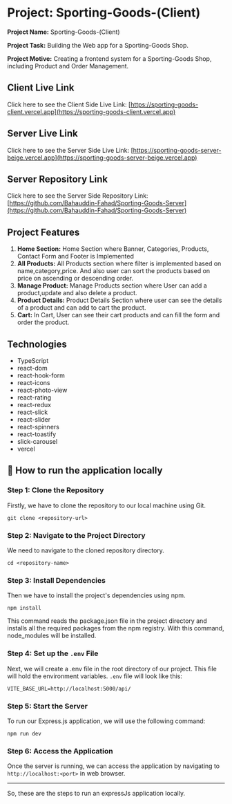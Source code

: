 # Project: Sporting-Goods-(Client)

**Project Name:** Sporting-Goods-(Client)

**Project Task:** Building the Web app for a Sporting-Goods Shop.

**Project Motive:** Creating a frontend system for a Sporting-Goods Shop, including Product and Order Management.

## Client Live Link

Click here to see the Client Side Live Link: [https://sporting-goods-client.vercel.app](https://sporting-goods-client.vercel.app)

## Server Live Link

Click here to see the Server Side Live Link: [https://sporting-goods-server-beige.vercel.app](https://sporting-goods-server-beige.vercel.app)

## Server Repository Link

Click here to see the Server Side Repository Link: [https://github.com/Bahauddin-Fahad/Sporting-Goods-Server](https://github.com/Bahauddin-Fahad/Sporting-Goods-Server)

## Project Features

1. **Home Section:** Home Section where Banner, Categories, Products, Contact Form and Footer is Implemented
2. **All Products:** All Products section where filter is implemented based on name,category,price. And also user can sort the products based on price on ascending or descending order.
3. **Manage Product:** Manage Products section where User can add a product,update and also delete a product.
4. **Product Details:** Product Details Section where user can see the details of a product and can add to cart the product.
5. **Cart:** In Cart, User can see their cart products and can fill the form and order the product.

## Technologies

- TypeScript
- react-dom
- react-hook-form
- react-icons
- react-photo-view
- react-rating
- react-redux
- react-slick
- react-slider
- react-spinners
- react-toastify
- slick-carousel
- vercel

## :link: How to run the application locally

### Step 1: Clone the Repository

Firstly, we have to clone the repository to our local machine using Git.

```node
git clone <repository-url>
```

### Step 2: Navigate to the Project Directory

We need to navigate to the cloned repository directory.

```node
cd <repository-name>
```

### Step 3: Install Dependencies

Then we have to install the project's dependencies using npm.

```node
npm install
```

This command reads the package.json file in the project directory and installs all the required packages from the npm registry. With this command, node_modules will be installed.

### Step 4: Set up the `.env` File

Next, we will create a .env file in the root directory of our project. This file will hold the environment variables. `.env` file will look like this:

```node
VITE_BASE_URL=http://localhost:5000/api/
```

### Step 5: Start the Server

To run our Express.js application, we will use the following command:

```node
npm run dev
```

### Step 6: Access the Application

Once the server is running, we can access the application by navigating to `http://localhost:<port>` in web browser.

---

So, these are the steps to run an expressJs application locally.
